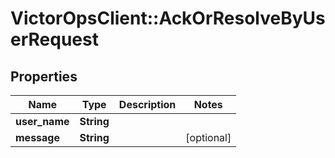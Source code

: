 # VictorOpsClient::AckOrResolveByUserRequest

## Properties
Name | Type | Description | Notes
------------ | ------------- | ------------- | -------------
**user_name** | **String** |  | 
**message** | **String** |  | [optional] 


